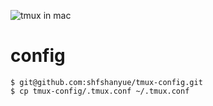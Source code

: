 ![tmux in mac](https://sfault-image.b0.upaiyun.com/306/777/3067775044-58844a0967ac8_articlex)

# config
```
$ git@github.com:shfshanyue/tmux-config.git
$ cp tmux-config/.tmux.conf ~/.tmux.conf
```
